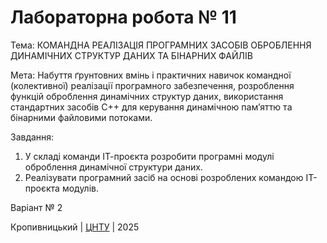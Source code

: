 ﻿# Лабораторна робота № 11

Тема: КОМАНДНА РЕАЛІЗАЦІЯ ПРОГРАМНИХ ЗАСОБІВ ОБРОБЛЕННЯ ДИНАМІЧНИХ СТРУКТУР ДАНИХ ТА БІНАРНИХ ФАЙЛІВ

Мета: Набуття ґрунтовних вмінь і практичних навичок командної (колективної) реалізації програмного забезпечення, розроблення функцій оброблення динамічних структур даних, використання стандартних засобів С++ для керування динамічною пам’яттю та бінарними файловими потоками. 

Завдання:
1. У складі команди ІТ-проєкта розробити програмні модулі оброблення динамічної структури даних.
2. Реалізувати програмний засіб на основі розроблених командою ІТ-проєкта модулів. 

Варіант № 2


Кропивницький | <a href="http://www.kntu.kr.ua/">ЦНТУ</a> | 2025